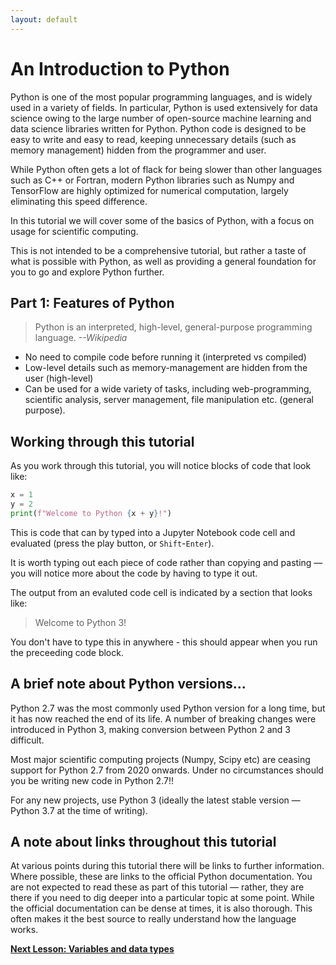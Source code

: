 ```yaml
---
layout: default
---
```

# An Introduction to Python

Python is one of the most popular programming languages, and is widely used in a variety of fields. In particular, Python is used extensively for data science owing to the large number of open-source machine learning and data science libraries written for Python. Python code is designed to be easy to write and easy to read, keeping unnecessary details (such as memory management) hidden from the programmer and user.

While Python often gets a lot of flack for being slower than other languages such as C++ or Fortran, modern Python libraries such as Numpy and TensorFlow are highly optimized for numerical computation, largely eliminating this speed difference.

In this tutorial we will cover some of the basics of Python, with a focus on usage for scientific computing.

This is not intended to be a comprehensive tutorial, but rather a taste of what is possible with Python, as well as providing a general foundation for you to go and explore Python further.


## Part 1: Features of Python


> Python is an interpreted, high-level, general-purpose programming language. *--Wikipedia*

- No need to compile code before running it (interpreted vs compiled)
- Low-level details such as memory-management are hidden from the user (high-level)
- Can be used for a wide variety of tasks, including web-programming, scientific analysis, server management, file manipulation etc. (general purpose).


## Working through this tutorial

As you work through this tutorial, you will notice blocks of code that look like:

```python
x = 1
y = 2
print(f"Welcome to Python {x + y}!")
```

This is code that can by typed into a Jupyter Notebook code cell and evaluated (press the play button, or `Shift`-`Enter`).

It is worth typing out each piece of code rather than copying and pasting &mdash; you will notice more about the code by having to type it out.

The output from an evaluted code cell is indicated by a section that looks like:

>   Welcome to Python 3!

You don't have to type this in anywhere - this should appear when you run the preceeding code block.

## A brief note about Python versions...

Python 2.7 was the most commonly used Python version for a long time, but it has now reached the end of its life. A number of breaking changes were introduced in Python 3, making conversion between Python 2 and 3 difficult.

Most major scientific computing projects (Numpy, Scipy etc) are ceasing support for Python 2.7 from 2020 onwards. Under no circumstances should you be writing new code in Python 2.7!!

For any new projects, use Python 3 (ideally the latest stable version &mdash; Python 3.7 at the time of writing).


## A note about links throughout this tutorial

At various points during this tutorial there will be links to further information. Where possible, these are links to the official Python documentation. You are not expected to read these as part of this tutorial &mdash; rather, they are there if you need to dig deeper into a particular topic at some point. While the official documentation can be dense at times, it is also thorough. This often makes it the best source to really understand how the language works.


[**Next Lesson: Variables and data types**](https://andrewguy.github.io/Training/workshops/Intro_to_Python/lessons/02_variables-and-data-types)